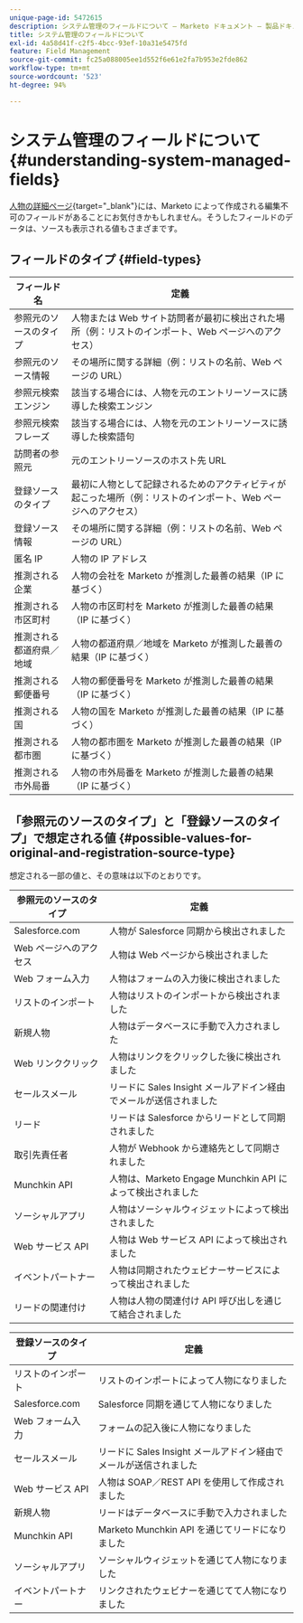 ```yaml
---
unique-page-id: 5472615
description: システム管理のフィールドについて — Marketo ドキュメント — 製品ドキュメント
title: システム管理のフィールドについて
exl-id: 4a58d41f-c2f5-4bcc-93ef-10a31e5475fd
feature: Field Management
source-git-commit: fc25a088005ee1d552f6e61e2fa7b953e2fde862
workflow-type: tm+mt
source-wordcount: '523'
ht-degree: 94%

---
```


# システム管理のフィールドについて {#understanding-system-managed-fields}

[人物の詳細ページ](/help/marketo/product-docs/core-marketo-concepts/smart-lists-and-static-lists/managing-people-in-smart-lists/using-the-person-detail-page.md){target="_blank"}には、Marketo によって作成される編集不可のフィールドがあることにお気付きかもしれません。そうしたフィールドのデータは、ソースも表示される値もさまざまです。

## フィールドのタイプ {#field-types}

<table><thead>
  <tr>
    <th>フィールド名</th>
    <th>定義</th>
  </tr></thead>
<tbody>
  <tr>
    <td>参照元のソースのタイプ</td>
    <td>人物または Web サイト訪問者が最初に検出された場所（例：リストのインポート、Web ページへのアクセス）</td>
  </tr>
  <tr>
    <td>参照元のソース情報</td>
    <td>その場所に関する詳細（例：リストの名前、Web ページの URL）</td>
  </tr>
  <tr>
    <td>参照元検索エンジン</td>
    <td>該当する場合には、人物を元のエントリーソースに誘導した検索エンジン</td>
  </tr>
  <tr>
    <td>参照元検索フレーズ</td>
    <td>該当する場合には、人物を元のエントリーソースに誘導した検索語句</td>
  </tr>
  <tr>
    <td>訪問者の参照元</td>
    <td>元のエントリーソースのホスト先 URL</td>
  </tr>
  <tr>
    <td>登録ソースのタイプ</td>
    <td>最初に人物として記録されるためのアクティビティが起こった場所（例：リストのインポート、Web ページへのアクセス）</td>
  </tr>
  <tr>
    <td>登録ソース情報</td>
    <td>その場所に関する詳細（例：リストの名前、Web ページの URL）</td>
  </tr>
  <tr>
    <td>匿名 IP</td>
    <td>人物の IP アドレス</td>
  </tr>
  <tr>
    <td>推測される企業</td>
    <td>人物の会社を Marketo が推測した最善の結果（IP に基づく）</td>
  </tr>
  <tr>
    <td>推測される市区町村</td>
    <td>人物の市区町村を Marketo が推測した最善の結果（IP に基づく）</td>
  </tr>
  <tr>
    <td>推測される都道府県／地域</td>
    <td>人物の都道府県／地域を Marketo が推測した最善の結果（IP に基づく）</td>
  </tr>
  <tr>
    <td>推測される郵便番号</td>
    <td>人物の郵便番号を Marketo が推測した最善の結果（IP に基づく）</td>
  </tr>
  <tr>
    <td>推測される国</td>
    <td>人物の国を Marketo が推測した最善の結果（IP に基づく）</td>
  </tr>
  <tr>
    <td>推測される都市圏</td>
    <td>人物の都市圏を Marketo が推測した最善の結果（IP に基づく）</td>
  </tr>
  <tr>
    <td>推測される市外局番</td>
    <td>人物の市外局番を Marketo が推測した最善の結果（IP に基づく）</td>
  </tr>
</tbody></table>

## 「参照元のソースのタイプ」と「登録ソースのタイプ」で想定される値 {#possible-values-for-original-and-registration-source-type}

想定される一部の値と、その意味は以下のとおりです。

<table><thead>
  <tr>
    <th>参照元のソースのタイプ</th>
    <th>定義</th>
  </tr></thead>
<tbody>
  <tr>
    <td>Salesforce.com</td>
    <td>人物が Salesforce 同期から検出されました</td>
  </tr>
  <tr>
    <td>Web ページへのアクセス</td>
    <td>人物は Web ページから検出されました</td>
  </tr>
  <tr>
    <td>Web フォーム入力</td>
    <td>人物はフォームの入力後に検出されました</td>
  </tr>
  <tr>
    <td>リストのインポート</td>
    <td>人物はリストのインポートから検出されました</td>
  </tr>
  <tr>
    <td>新規人物</td>
    <td>人物はデータベースに手動で入力されました</td>
  </tr>
  <tr>
    <td>Web リンククリック</td>
    <td>人物はリンクをクリックした後に検出されました</td>
  </tr>
  <tr>
    <td>セールスメール</td>
    <td>リードに Sales Insight メールアドイン経由でメールが送信されました</td>
  </tr>
  <tr>
    <td>リード</td>
    <td>リードは Salesforce からリードとして同期されました</td>
  </tr>
  <tr>
    <td>取引先責任者</td>
    <td>人物が Webhook から連絡先として同期されました</td>
  </tr>
  <tr>
    <td>Munchkin API</td>
    <td>人物は、Marketo Engage Munchkin API によって検出されました</td>
  </tr>
  <tr>
    <td>ソーシャルアプリ</td>
    <td>人物はソーシャルウィジェットによって検出されました</td>
  </tr>
  <tr>
    <td>Web サービス API</td>
    <td>人物は Web サービス API によって検出されました</td>
  </tr>
  <tr>
    <td>イベントパートナー</td>
    <td>人物は同期されたウェビナーサービスによって検出されました</td>
  </tr>
  <tr>
    <td>リードの関連付け</td>
    <td>人物は人物の関連付け API 呼び出しを通じて結合されました</td>
  </tr>
</tbody></table>

<table><thead>
  <tr>
    <th>登録ソースのタイプ</th>
    <th>定義</th>
  </tr></thead>
<tbody>
  <tr>
    <td>リストのインポート</td>
    <td>リストのインポートによって人物になりました</td>
  </tr>
  <tr>
    <td>Salesforce.com</td>
    <td>Salesforce 同期を通じて人物になりました</td>
  </tr>
  <tr>
    <td>Web フォーム入力</td>
    <td>フォームの記入後に人物になりました</td>
  </tr>
  <tr>
    <td>セールスメール</td>
    <td>リードに Sales Insight メールアドイン経由でメールが送信されました</td>
  </tr>
  <tr>
    <td>Web サービス API</td>
    <td>人物は SOAP／REST API を使用して作成されました</td>
  </tr>
  <tr>
    <td>新規人物</td>
    <td>リードはデータベースに手動で入力されました</td>
  </tr>
  <tr>
    <td>Munchkin API</td>
    <td>Marketo Munchkin API を通じてリードになりました</td>
  </tr>
  <tr>
    <td>ソーシャルアプリ</td>
    <td>ソーシャルウィジェットを通じて人物になりました</td>
  </tr>
  <tr>
    <td>イベントパートナー</td>
    <td>リンクされたウェビナーを通じてて人物になりました</td>
  </tr>
</tbody>
</table>
